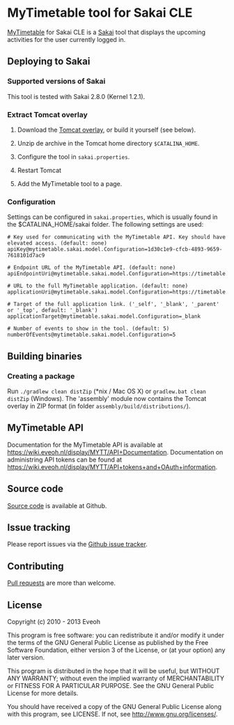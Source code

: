 # MyTimetable tool for Sakai CLE

[MyTimetable] for Sakai CLE is a [Sakai] tool that displays the upcoming activities for the user currently logged in.

## Deploying to Sakai

### Supported versions of Sakai

This tool is tested with Sakai 2.8.0 (Kernel 1.2.1).

### Extract Tomcat overlay

1. Download the [Tomcat overlay], or build it yourself (see below).

2. Unzip de archive in the Tomcat home directory `$CATALINA_HOME`.

3. Configure the tool in `sakai.properties`.

4. Restart Tomcat

5. Add the MyTimetable tool to a page.

### Configuration

Settings can be configured in `sakai.properties`, which is usually found in the $CATALINA_HOME/sakai folder. The
following settings are used:

````
# Key used for communicating with the MyTimetable API. Key should have elevated access. (default: none)
apiKey@mytimetable.sakai.model.Configuration=1d30c1e9-cfcb-4893-9659-7618101d7ac9

# Endpoint URL of the MyTimetable API. (default: none)
apiEndpointUri@mytimetable.sakai.model.Configuration=https://timetable.institution.ac.uk/api/v0/

# URL to the full MyTimetable application. (default: none)
applicationUri@mytimetable.sakai.model.Configuration=https://timetable.institution.ac.uk/

# Target of the full application link. ('_self', '_blank', '_parent' or '_top', default: '_blank')
applicationTarget@mytimetable.sakai.model.Configuration=_blank

# Number of events to show in the tool. (default: 5)
numberOfEvents@mytimetable.sakai.model.Configuration=5
````

## Building binaries

### Creating a package

Run `./gradlew clean distZip` (*nix / Mac OS X) or `gradlew.bat clean distZip` (Windows). The 'assembly' module now
contains the Tomcat overlay in ZIP format (in folder `assembly/build/distributions/`).

## MyTimetable API

Documentation for the MyTimetable API is available at https://wiki.eveoh.nl/display/MYTT/API+Documentation.
Documentation on administring API tokens can be found at https://wiki.eveoh.nl/display/MYTT/API+tokens+and+OAuth+information.

## Source code

[Source code] is available at Github.

## Issue tracking

Please report issues via the [Github issue tracker].

## Contributing

[Pull requests] are more than welcome.

## License

Copyright (c) 2010 - 2013 Eveoh

This program is free software: you can redistribute it and/or modify
it under the terms of the GNU General Public License as published by
the Free Software Foundation, either version 3 of the License, or
(at your option) any later version.

This program is distributed in the hope that it will be useful,
but WITHOUT ANY WARRANTY; without even the implied warranty of
MERCHANTABILITY or FITNESS FOR A PARTICULAR PURPOSE. See the
GNU General Public License for more details.

You should have received a copy of the GNU General Public License
along with this program, see LICENSE.
If not, see <http://www.gnu.org/licenses/>.

[MyTimetable]: http://mytimetable.net
[Sakai]: http://www.sakaiproject.org/sakai-cle
[Source code]: https://github.com/eveoh/sakai-mytimetable
[GitHub issue tracker]: https://github.com/eveoh/sakai-mytimetable/issues
[Pull requests]: https://github.com/eveoh/sakai-mytimetable/pulls
[source]: https://github.com/eveoh/sakai-mytimetable/archive/master.zip
[Tomcat overlay]: https://github.com/eveoh/sakai-mytimetable/releases

